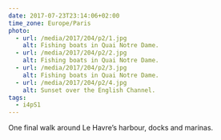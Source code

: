 ```yaml
---
date: 2017-07-23T23:14:06+02:00
time_zone: Europe/Paris
photo:
  - url: /media/2017/204/p2/1.jpg
    alt: Fishing boats in Quai Notre Dame.
  - url: /media/2017/204/p2/2.jpg
    alt: Fishing boats in Quai Notre Dame.
  - url: /media/2017/204/p2/3.jpg
    alt: Fishing boats in Quai Notre Dame.
  - url: /media/2017/204/p2/4.jpg
    alt: Sunset over the English Channel.
tags:
  - i4pS1
---
```


One final walk around Le Havre’s harbour, docks and marinas.
